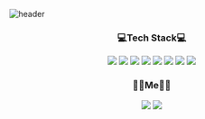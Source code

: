 

![header](https://capsule-render.vercel.app/api?type=slice&color=auto&height=300&section=header&text=HongJunHo&fontSize=90)

<h3 align="center">💻Tech Stack💻</h3>


<div align="center"></svg><img src="https://img.shields.io/badge/Go-00ADD8?style=flat-square&logo=Go&logoColor=white"/> </svg><img src="https://img.shields.io/badge/Gin-008ECF?style=flat-square&logo=Gin&logoColor=white"/> </svg><img src="https://img.shields.io/badge/Docker-2496ED?style=flat-square&logo=Docker&logoColor=white"/> </svg><img src="https://img.shields.io/badge/Java-007396?style=flat-square&logo=Java&logoColor=white"/> <img src="https://img.shields.io/badge/Spring Boot-6DB33F?style=flat-square&logo=Spring Boot&logoColor=white"/> <img src="https://img.shields.io/badge/MYSQL-4479A1?style=flat-square&logo=MYSQL&logoColor=white"/> <img src="https://img.shields.io/badge/Amazon AWS-232F3E?style=flat-square&logo=Amazon AWS&logoColor=white"/> <img src="https://img.shields.io/badge/PWA-5A0FC8?style=flat-square&logo=PWA&logoColor=white"/></div> 


<h3 align="center">👨‍💻Me👨‍💻</h3>

<div align="center">
<a href="https://romantic-hubcap-331.notion.site/Juno-357452be2d5e41bea28edb0878fe19d8"><img src="https://img.shields.io/badge/resume-000000?style=flat-square&logo=Notion&logoColor=white"/></a> <a href="https://www.canva.com/design/DAF90Gf6qF8/wuy1BLv6sXhCBTFNpFqDGw/view?utm_content=DAF90Gf6qF8&utm_campaign=designshare&utm_medium=link&utm_source=editor"><img src="https://img.shields.io/badge/PortFolio-204ECF?style=flat-square&logo=GitHub&logoColor=white"/></a>
</div>

